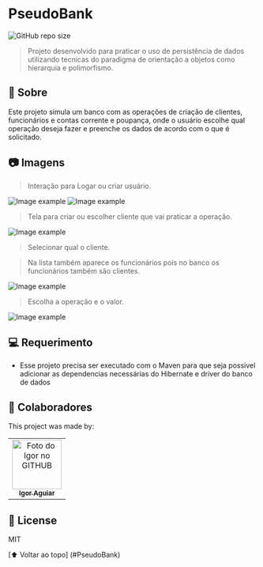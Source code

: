 # PseudoBank

<!---Esses são exemplos. Veja https://shields.io para outras pessoas ou para personalizar este conjunto de escudos. Você pode querer incluir dependências, status do projeto e informações de licença aqui--->

<!--- /github/languages/code-size/:user/:repo --->
![GitHub repo size](https://img.shields.io/github/repo-size/igor-aguiar/PseudoBank)

> Projeto desenvolvido para praticar o uso de persistência de dados utilizando tecnicas do paradigma de orientação a objetos como hierarquia e polimorfismo.

## 📝 Sobre
Este projeto simula um banco com as operações de criação de clientes, funcionários e contas corrente e poupança, onde o usuário escolhe qual operação deseja fazer e preenche os dados de acordo com o que é solicitado.

## 📷 Imagens

> Interação para Logar ou criar usuário.

<img src="https://user-images.githubusercontent.com/43388013/194183205-4a76a478-67be-4ac3-ac6e-bd49117c2f22.png" alt="Image example">
<img src="https://user-images.githubusercontent.com/43388013/194183316-42f6c46c-1758-41a9-b6bf-5f3f398861bb.png" alt="Image example">


> Tela para criar ou escolher cliente que vai praticar a operação.
<img src="https://user-images.githubusercontent.com/43388013/194183396-869c209c-7a0b-4955-8a70-fc61544ec10d.png" alt="Image example">

> Selecionar qual o cliente.

> Na lista também aparece os funcionários pois no banco os funcionários também são clientes.
<img src="https://user-images.githubusercontent.com/43388013/194183653-7e6f6e2d-e724-41cd-a1e8-a6d7fcf7ac51.png" alt="Image example">

> Escolha a operação e o valor.
<img src="https://user-images.githubusercontent.com/43388013/194184081-809f7142-c5cd-4617-9dae-bd5fba16cd75.png" alt="Image example">



## 💻 Requerimento

* Esse projeto precisa ser executado com o Maven para que seja possivel adicionar as dependencias necessárias do Hibernate e driver do banco de dados


## 🤝 Colaboradores

This project was made by:

<table>
  <tr>
    <td align="center">
      <a href="https://github.com/Desenvigor">
        <img src="https://avatars.githubusercontent.com/u/43388013?s=400&u=3ee828c9dc8853db125c9c4022131cf4a4258f6b&v=4" width="100px;" alt="Foto do Igor no GITHUB"/><br>
        <sub>
          <b>Igor Aguiar</b>
        </sub>
      </a>
    </td>
  </tr>
</table>


## 📝 License

MIT

[⬆ Voltar ao topo] (#PseudoBank)<br>
